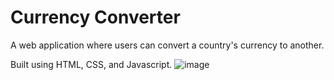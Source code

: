 # Currency Converter

A web application where users can convert a country's currency to another.

Built using HTML, CSS, and Javascript.
![image](https://github.com/emily020kim/currencyConverter/assets/132418870/9acac1e2-5d21-4c6d-8a7d-3d0fed5c5daf)
